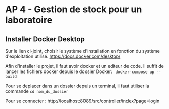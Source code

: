 <h1>AP 4 - Gestion de stock pour un laboratoire</h1>

<h2>Installer Docker Desktop</h2>

Sur le lien ci-joint, choisir le système d'installation en fonction du système d'exploitation utilisé.
https://docs.docker.com/desktop/

Afin d'installer le projet, il faut avoir docker et un editeur de code.
Il suffit de lancer les fichiers docker depuis le dossier Docker:
``` docker-compose up --build```

Pour se deplacer dans un dossier depuis un terminal, il faut utiliser la commande 
```cd nom_du_dossier```

Pour se connecter :
http://localhost:8089/src/controller/index?page=login
